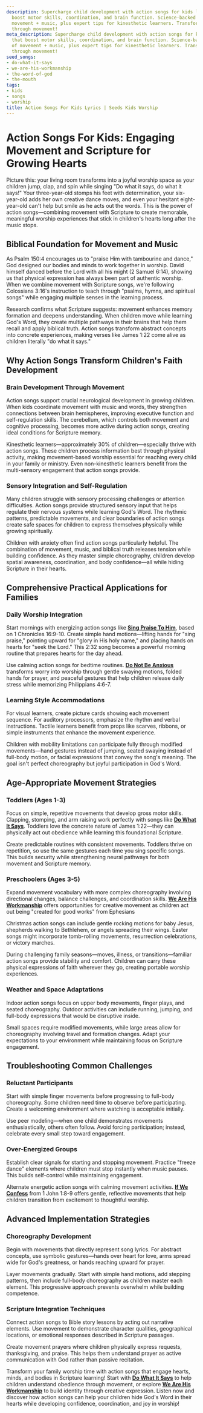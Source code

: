 ```yaml
---
description: Supercharge child development with action songs for kids lyrics that
  boost motor skills, coordination, and brain function. Science-backed benefits of
  movement + music, plus expert tips for kinesthetic learners. Transform learning
  through movement!
meta_description: Supercharge child development with action songs for kids lyrics
  that boost motor skills, coordination, and brain function. Science-backed benefits
  of movement + music, plus expert tips for kinesthetic learners. Transform learning
  through movement!
seed_songs:
- do-what-it-says
- we-are-his-workmanship
- the-word-of-god
- the-mouth
tags:
- kids
- songs
- worship
title: Action Songs For Kids Lyrics | Seeds Kids Worship
---
```

# Action Songs For Kids: Engaging Movement and Scripture for Growing Hearts

Picture this: your living room transforms into a joyful worship space as your children jump, clap, and spin while singing "Do what it says, do what it says!" Your three-year-old stomps his feet with determination, your six-year-old adds her own creative dance moves, and even your hesitant eight-year-old can't help but smile as he acts out the words. This is the power of action songs—combining movement with Scripture to create memorable, meaningful worship experiences that stick in children's hearts long after the music stops.

## Biblical Foundation for Movement and Music

As Psalm 150:4 encourages us to "praise Him with tambourine and dance," God designed our bodies and minds to work together in worship. David himself danced before the Lord with all his might (2 Samuel 6:14), showing us that physical expression has always been part of authentic worship. When we combine movement with Scripture songs, we're following Colossians 3:16's instruction to teach through "psalms, hymns, and spiritual songs" while engaging multiple senses in the learning process.

Research confirms what Scripture suggests: movement enhances memory formation and deepens understanding. When children move while learning God's Word, they create multiple pathways in their brains that help them recall and apply biblical truth. Action songs transform abstract concepts into concrete experiences, making verses like James 1:22 come alive as children literally "do what it says."

## Why Action Songs Transform Children's Faith Development

### Brain Development Through Movement

Action songs support crucial neurological development in growing children. When kids coordinate movement with music and words, they strengthen connections between brain hemispheres, improving executive function and self-regulation skills. The cerebellum, which controls both movement and cognitive processing, becomes more active during action songs, creating ideal conditions for Scripture memory.

Kinesthetic learners—approximately 30% of children—especially thrive with action songs. These children process information best through physical activity, making movement-based worship essential for reaching every child in your family or ministry. Even non-kinesthetic learners benefit from the multi-sensory engagement that action songs provide.

### Sensory Integration and Self-Regulation

Many children struggle with sensory processing challenges or attention difficulties. Action songs provide structured sensory input that helps regulate their nervous systems while learning God's Word. The rhythmic patterns, predictable movements, and clear boundaries of action songs create safe spaces for children to express themselves physically while growing spiritually.

Children with anxiety often find action songs particularly helpful. The combination of movement, music, and biblical truth releases tension while building confidence. As they master simple choreography, children develop spatial awareness, coordination, and body confidence—all while hiding Scripture in their hearts.

## Comprehensive Practical Applications for Families

### Daily Worship Integration

Start mornings with energizing action songs like **[Sing Praise To Him](https://seedskidsworship.com/product/sing-praise-to-him-1-chronicles-169/)**, based on 1 Chronicles 16:9-10. Create simple hand motions—lifting hands for "sing praise," pointing upward for "glory in His holy name," and placing hands on hearts for "seek the Lord." This 2:32 song becomes a powerful morning routine that prepares hearts for the day ahead.

Use calming action songs for bedtime routines. **[Do Not Be Anxious](https://seedskidsworship.com/product/do-not-be-anxious-philippians-46-7-2/)** transforms worry into worship through gentle swaying motions, folded hands for prayer, and peaceful gestures that help children release daily stress while memorizing Philippians 4:6-7.

### Learning Style Accommodations

For visual learners, create picture cards showing each movement sequence. For auditory processors, emphasize the rhythm and verbal instructions. Tactile learners benefit from props like scarves, ribbons, or simple instruments that enhance the movement experience.

Children with mobility limitations can participate fully through modified movements—hand gestures instead of jumping, seated swaying instead of full-body motion, or facial expressions that convey the song's meaning. The goal isn't perfect choreography but joyful participation in God's Word.

## Age-Appropriate Movement Strategies

### Toddlers (Ages 1-3)

Focus on simple, repetitive movements that develop gross motor skills. Clapping, stomping, and arm raising work perfectly with songs like **[Do What It Says](https://seedskidsworship.com/product/do-what-it-says-james-122-2/)**. Toddlers love the concrete nature of James 1:22—they can physically act out obedience while learning this foundational Scripture.

Create predictable routines with consistent movements. Toddlers thrive on repetition, so use the same gestures each time you sing specific songs. This builds security while strengthening neural pathways for both movement and Scripture memory.

### Preschoolers (Ages 3-5)

Expand movement vocabulary with more complex choreography involving directional changes, balance challenges, and coordination skills. **[We Are His Workmanship](https://seedskidsworship.com/product/we-are-his-workmanship-ephesians-210-2/)** offers opportunities for creative movement as children act out being "created for good works" from Ephesians

Christmas action songs can include gentle rocking motions for baby Jesus, shepherds walking to Bethlehem, or angels spreading their wings. Easter songs might incorporate tomb-rolling movements, resurrection celebrations, or victory marches.

During challenging family seasons—moves, illness, or transitions—familiar action songs provide stability and comfort. Children can carry these physical expressions of faith wherever they go, creating portable worship experiences.

### Weather and Space Adaptations

Indoor action songs focus on upper body movements, finger plays, and seated choreography. Outdoor activities can include running, jumping, and full-body expressions that would be disruptive inside.

Small spaces require modified movements, while large areas allow for choreography involving travel and formation changes. Adapt your expectations to your environment while maintaining focus on Scripture engagement.

## Troubleshooting Common Challenges

### Reluctant Participants

Start with simple finger movements before progressing to full-body choreography. Some children need time to observe before participating. Create a welcoming environment where watching is acceptable initially.

Use peer modeling—when one child demonstrates movements enthusiastically, others often follow. Avoid forcing participation; instead, celebrate every small step toward engagement.

### Over-Energized Groups

Establish clear signals for starting and stopping movement. Practice "freeze dance" elements where children must stop instantly when music pauses. This builds self-control while maintaining engagement.

Alternate energetic action songs with calming movement activities. **[If We Confess](https://seedskidsworship.com/product/if-we-confess-1-john-18-9/)** from 1 John 1:8-9 offers gentle, reflective movements that help children transition from excitement to thoughtful worship.

## Advanced Implementation Strategies

### Choreography Development

Begin with movements that directly represent song lyrics. For abstract concepts, use symbolic gestures—hands over heart for love, arms spread wide for God's greatness, or hands reaching upward for prayer.

Layer movements gradually. Start with simple hand motions, add stepping patterns, then include full-body choreography as children master each element. This progressive approach prevents overwhelm while building competence.

### Scripture Integration Techniques

Connect action songs to Bible story lessons by acting out narrative elements. Use movement to demonstrate character qualities, geographical locations, or emotional responses described in Scripture passages.

Create movement prayers where children physically express requests, thanksgiving, and praise. This helps them understand prayer as active communication with God rather than passive recitation.

Transform your family worship time with action songs that engage hearts, minds, and bodies in Scripture learning! Start with **[Do What It Says](https://seedskidsworship.com/product/do-what-it-says-james-122-2/)** to help children understand obedience through movement, or explore **[We Are His Workmanship](https://seedskidsworship.com/product/we-are-his-workmanship-ephesians-210-2/)** to build identity through creative expression. Listen now and discover how action songs can help your children hide God's Word in their hearts while developing confidence, coordination, and joy in worship!

<script type="application/ld+json">
{
  "@context": "https://schema.org",
  "@type": "Article",
  "headline": "Action Songs For Kids Lyrics",
  "author": {
    "@type": "Organization",
    "name": "Seeds Kids Worship"
  },
  "publisher": {
    "@type": "Organization",
    "name": "Seeds Kids Worship",
    "logo": {
      "@type": "ImageObject",
      "url": "https://seedskidsworship.com/logo.png"
    }
  },
  "datePublished": "2025-09-02T16:19:57.853183",
  "dateModified": "2025-09-02T16:19:57.853198",
  "description": "Supercharge child development with action songs for kids lyrics that boost motor skills, coordination, and brain function. Science-backed benefits of movement +",
  "mainEntityOfPage": {
    "@type": "WebPage",
    "@id": "https://seedskidsworship.com/activities/action-songs-for-kids-lyrics/"
  }
}
</script>

<script type="application/ld+json">
{
  "@context": "https://schema.org",
  "@type": "Product",
  "name": "Do What It Says",
  "description": "Encourages children to not only listen to God\u2019s Word but to do what it says. Based on James 1:22, it reminds kids to put their faith into action.",
  "url": "https://seedskidsworship.com/product/do-what-it-says-james-122-2/",
  "brand": {
    "@type": "Brand",
    "name": "Seeds Kids Worship"
  },
  "category": "Children's Christian Music",
  "album": "The Word of God"
}
</script>

<script type="application/ld+json">
{
  "@context": "https://schema.org",
  "@type": "Product",
  "name": "We Are His Workmanship",
  "description": "Identity song
